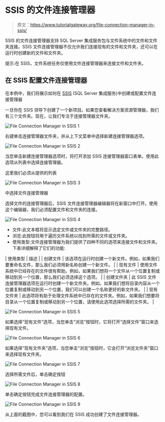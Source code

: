 # SSIS 的文件连接管理器

> 原文：<https://www.tutorialgateway.org/file-connection-manager-in-ssis/>

SSIS 的文件连接管理器支持 SQL Server 集成服务包与文件系统中的文件和文件夹连接。SSIS 文件连接管理器不仅允许我们连接现有的文件和文件夹，还可以在运行时创建新的文件和文件夹。

提示:在 SSIS，文件系统任务仅使用文件连接管理器来连接文件和文件夹。

## 在 SSIS 配置文件连接管理器

在本例中，我们将展示如何在 [SSIS](https://www.tutorialgateway.org/ssis/) (SQL Server 集成服务)中创建或配置文件连接管理器

一旦你在 SSIS 领导下创建了一个新项目。如果您查看解决方案资源管理器，我们有三个文件夹。现在，让我们专注于连接管理器文件夹。

![File Connection Manager in SSIS 1](img/04addea24d18cd4ba3996d6151f0b4ca.png)

右键单击连接管理器文件夹，并从上下文菜单中选择新建连接管理器选项。

![File Connection Manager in SSIS 2](img/e2e19964cdde3ee75efb1b32efe220a1.png)

当您单击新建连接管理器选项时，将打开添加 SSIS 连接管理器窗口表单。使用此选项从列表中选择连接管理器。

这里我们必须从提供的列表

![File Connection Manager in SSIS 3](img/6bfa6a05f61457bebc42c9eff1228a03.png)

中选择文件连接管理器

选择文件的连接管理器后，SSIS 文件连接管理器编辑器将在新窗口中打开。使用这个编辑器，我们必须配置文件和文件夹的连接。

![File Connection Manager in SSIS 4](img/d02d9f50d775bbfd1ec4d7f934413830.png)

*   文件:此文本框将显示选定文件或文件夹的完整路径。
*   浏览:此按钮将用于遍历文件系统以找到所需的文件或文件夹。
*   使用类型:文件连接管理器为我们提供了四种不同的选项来连接文件和文件夹。下表详细解释了它们的功能:

| 使用类型 | 描述 |
| 创建文件 | 该选项在运行时创建一个新文件。例如，如果我们要重命名文件，那么我们必须用新名称创建一个新文件。 |
| 现有文件 | 使用文件系统中已经存在的文件很有帮助。例如，如果我们想将一个文件从一个位置复制或移动到另一个位置，那么我们必须选择这个选项。 |
| 创建文件夹 | 此 SSIS 文件连接管理器选项在运行时创建一个新文件夹。例如，如果我们想将目录内容从一个位置复制或移动到另一个位置，我们可以创建一个名称更好的新文件夹。 |
| 现有文件夹 | 此选项将有助于处理文件系统中已存在的文件夹。例如，如果我们想要将目录从一个位置复制或移动到另一个位置，请使用此选项选择所需的文件夹。 |

![File Connection Manager in SSIS 5](img/7fc6d23ba1caabf292f1255667307ad9.png)

如果选择“现有文件”选项，当您单击“浏览”按钮时，它将打开“选择文件”窗口来选择现有文件。

![File Connection Manager in SSIS 6](img/786cba93a8a26f21b493bc6ccbba7770.png)

如果选择“现有文件夹”选项，当您单击“浏览”按钮时，它会打开“浏览文件夹”窗口来选择现有文件夹。

![File Connection Manager in SSIS 7](img/54d147246a0f793dbb5f7a31605e90f3.png)

选择所需文件后，单击确定按钮

![File Connection Manager in SSIS 8](img/97f120269cd699ff068e641d45e45a94.png)

单击确定按钮完成文件连接管理器的配置。

![File Connection Manager in SSIS 9](img/6798ba43de7b720eaff156fd645997a0.png)

从上面的截图中，您可以看到我们在 SSIS 成功创建了文件连接管理器。